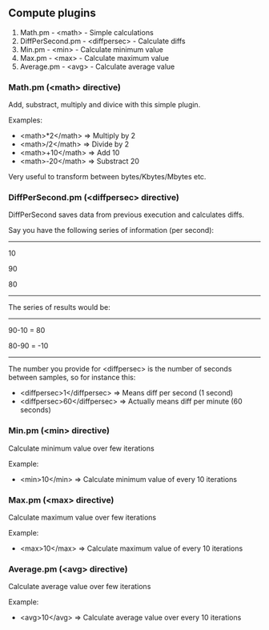 ## Compute plugins

 1. Math.pm - &lt;math&gt; - Simple calculations
 2. DiffPerSecond.pm - &lt;diffpersec&gt; - Calculate diffs
 3. Min.pm - &lt;min&gt; - Calculate minimum value
 4. Max.pm - &lt;max&gt; - Calculate maximum value
 5. Average.pm - &lt;avg&gt; - Calculate average value

### Math.pm (&lt;math&gt; directive)

Add, substract, multiply and divice with this simple plugin.

Examples:

 * &lt;math&gt;*2&lt;/math&gt; => Multiply by 2
 * &lt;math&gt;/2&lt;/math&gt; => Divide by 2
 * &lt;math&gt;+10&lt;/math&gt; => Add 10
 * &lt;math&gt;-20&lt;/math&gt; => Substract 20

Very useful to transform between bytes/Kbytes/Mbytes etc.

### DiffPerSecond.pm (&lt;diffpersec&gt; directive)

DiffPerSecond saves data from previous execution and calculates diffs.

Say you have the following series of information (per second):
* * *
10

90

80
* * *

The series of results would be:
* * *
90-10 = 80

80-90 = -10
* * *

The number you provide for &lt;diffpersec&gt; is the number of seconds between samples, so for instance this:

 * &lt;diffpersec&gt;1&lt;/diffpersec&gt; => Means diff per second (1 second)
 * &lt;diffpersec&gt;60&lt;/diffpersec&gt; => Actually means diff per minute (60 seconds)

### Min.pm (&lt;min&gt; directive)

Calculate minimum value over few iterations

Example:

 * &lt;min&gt;10&lt;/min&gt; => Calculate minimum value of every 10 iterations

### Max.pm (&lt;max&gt; directive)

Calculate maximum value over few iterations

Example:

 * &lt;max&gt;10&lt;/max&gt; => Calculate maximum value of every 10 iterations

### Average.pm (&lt;avg&gt; directive)

Calculate average value over few iterations

Example:

 * &lt;avg&gt;10&lt;/avg&gt; => Calculate average value over every 10 iterations

